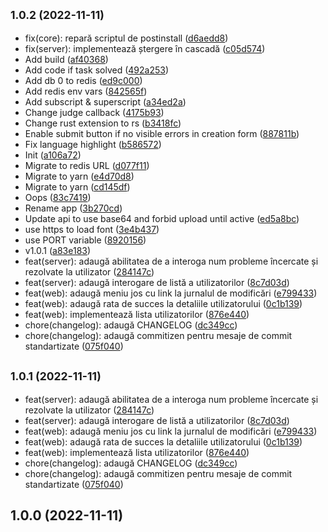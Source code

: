 ## <small>1.0.2 (2022-11-11)</small>

* fix(core): repară scriptul de postinstall ([d6aedd8](https://github.com/nickmessing/algo/commit/d6aedd8))
* fix(server): implementează ștergere în cascadă ([c05d574](https://github.com/nickmessing/algo/commit/c05d574))
* Add build ([af40368](https://github.com/nickmessing/algo/commit/af40368))
* Add code if task solved ([492a253](https://github.com/nickmessing/algo/commit/492a253))
* Add db 0 to redis ([ed9c000](https://github.com/nickmessing/algo/commit/ed9c000))
* Add redis env vars ([842565f](https://github.com/nickmessing/algo/commit/842565f))
* Add subscript & superscript ([a34ed2a](https://github.com/nickmessing/algo/commit/a34ed2a))
* Change judge callback ([4175b93](https://github.com/nickmessing/algo/commit/4175b93))
* Change rust extension to rs ([b3418fc](https://github.com/nickmessing/algo/commit/b3418fc))
* Enable submit button if no visible errors in creation form ([887811b](https://github.com/nickmessing/algo/commit/887811b))
* Fix language highlight ([b586572](https://github.com/nickmessing/algo/commit/b586572))
* Init ([a106a72](https://github.com/nickmessing/algo/commit/a106a72))
* Migrate to redis URL ([d077f11](https://github.com/nickmessing/algo/commit/d077f11))
* Migrate to yarn ([e4d70d8](https://github.com/nickmessing/algo/commit/e4d70d8))
* Migrate to yarn ([cd145df](https://github.com/nickmessing/algo/commit/cd145df))
* Oops ([83c7419](https://github.com/nickmessing/algo/commit/83c7419))
* Rename app ([3b270cd](https://github.com/nickmessing/algo/commit/3b270cd))
* Update api to use base64 and forbid upload until active ([ed5a8bc](https://github.com/nickmessing/algo/commit/ed5a8bc))
* use https to load font ([3e4b437](https://github.com/nickmessing/algo/commit/3e4b437))
* use PORT variable ([8920156](https://github.com/nickmessing/algo/commit/8920156))
* v1.0.1 ([a83e183](https://github.com/nickmessing/algo/commit/a83e183))
* feat(server): adaugă abilitatea de a interoga num probleme încercate și rezolvate la utilizator ([284147c](https://github.com/nickmessing/algo/commit/284147c))
* feat(server): adaugă interogare de listă a utilizatorilor ([8c7d03d](https://github.com/nickmessing/algo/commit/8c7d03d))
* feat(web): adaugă meniu jos cu link la jurnalul de modificări ([e799433](https://github.com/nickmessing/algo/commit/e799433))
* feat(web): adaugă rata de succes la detaliile utilizatorului ([0c1b139](https://github.com/nickmessing/algo/commit/0c1b139))
* feat(web): implementează lista utilizatorilor ([876e440](https://github.com/nickmessing/algo/commit/876e440))
* chore(changelog): adaugă CHANGELOG ([dc349cc](https://github.com/nickmessing/algo/commit/dc349cc))
* chore(changelog): adaugă commitizen pentru mesaje de commit standartizate ([075f040](https://github.com/nickmessing/algo/commit/075f040))



## <small>1.0.1 (2022-11-11)</small>

* feat(server): adaugă abilitatea de a interoga num probleme încercate și rezolvate la utilizator ([284147c](https://github.com/nickmessing/algo/commit/284147c))
* feat(server): adaugă interogare de listă a utilizatorilor ([8c7d03d](https://github.com/nickmessing/algo/commit/8c7d03d))
* feat(web): adaugă meniu jos cu link la jurnalul de modificări ([e799433](https://github.com/nickmessing/algo/commit/e799433))
* feat(web): adaugă rata de succes la detaliile utilizatorului ([0c1b139](https://github.com/nickmessing/algo/commit/0c1b139))
* feat(web): implementează lista utilizatorilor ([876e440](https://github.com/nickmessing/algo/commit/876e440))
* chore(changelog): adaugă CHANGELOG ([dc349cc](https://github.com/nickmessing/algo/commit/dc349cc))
* chore(changelog): adaugă commitizen pentru mesaje de commit standartizate ([075f040](https://github.com/nickmessing/algo/commit/075f040))



## 1.0.0 (2022-11-11)
